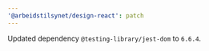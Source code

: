 ```yaml
---
'@arbeidstilsynet/design-react': patch
---
```


Updated dependency `@testing-library/jest-dom` to `6.6.4`.
